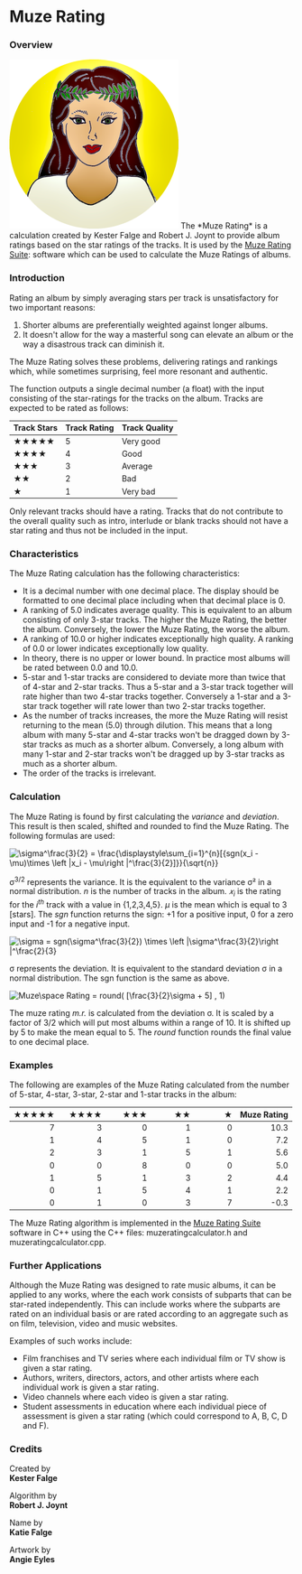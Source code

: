 # Muze Rating
### Overview
<img src="./Muze-Rating.png"  aling="right"/>
The *Muze Rating* is a calculation created by Kester Falge and Robert J. Joynt to provide album ratings based on the star ratings of the tracks. It is used by the <a href="https://github.com/Jalopy-Tech/Muze-Rating-Suite/blob/master/README.md">Muze Rating Suite</a>: software which can be used to calculate the Muze Ratings of albums.

### Introduction

Rating an album by simply averaging stars per track is unsatisfactory for two important reasons: 

1. Shorter albums are preferentially weighted against longer albums.
2. It doesn't allow for the way a masterful song can elevate an album or the way a disastrous track can diminish it. 

The Muze Rating solves these problems, delivering ratings and rankings which, while sometimes surprising, feel more resonant and authentic.

The function outputs a single decimal number (a float) with the input consisting of the star-ratings for the tracks on the album. Tracks are expected to be rated as follows:

| Track Stars | Track Rating | Track Quality |
| ----------- | ------------ | ------------- |
| ★★★★★       | 5            | Very good     |
| ★★★★        | 4            | Good          |
| ★★★         | 3            | Average       |
| ★★          | 2            | Bad           |
| ★           | 1            | Very bad      |

Only relevant tracks should have a rating. Tracks that do not contribute to the overall quality such as intro, interlude or blank tracks should not have a star rating and thus not be included in the input.

### Characteristics

The Muze Rating calculation has the following characteristics:

- It is a decimal number with one decimal place. The display should be formatted to one decimal place including when that decimal place is 0.
- A ranking of 5.0 indicates average quality. This is equivalent to an album consisting of only 3-star tracks.  The higher the Muze Rating, the better the album. Conversely, the lower the Muze Rating, the worse the album.
- A ranking of 10.0 or higher indicates exceptionally high quality. A ranking of 0.0 or lower indicates exceptionally low quality.
- In theory, there is no upper or lower bound. In practice most albums will be rated between 0.0 and 10.0.
- 5-star and 1-star tracks are considered to deviate more than twice that of 4-star and 2-star tracks. Thus a 5-star and a 3-star track together will rate higher than two 4-star tracks together. Conversely a 1-star and a 3-star track together will rate lower than two 2-star tracks together.
- As the number of tracks increases, the more the Muze Rating will resist returning to the mean (5.0) through dilution. This means that a long album with many 5-star and 4-star tracks won't be dragged down by 3-star tracks as much as a shorter album. Conversely, a long album with many 1-star and 2-star tracks won't be dragged up by 3-star tracks  as much as a shorter album.
- The order of the tracks is irrelevant.

### Calculation

The Muze Rating is found by first calculating the *variance* and *deviation*. This result is then scaled, shifted and rounded to find the Muze Rating. The following formulas are used:

<img src="https://latex.codecogs.com/gif.latex?\sigma^\frac{3}{2}&space;=&space;\frac{\displaystyle\sum_{i=1}^{n}[{sgn(x_i&space;-&space;\mu)\times&space;\left&space;|x_i&space;-&space;\mu\right&space;|^\frac{3}{2}]}}{\sqrt{n}}" title="\sigma^\frac{3}{2} = \frac{\displaystyle\sum_{i=1}^{n}[{sgn(x_i - \mu)\times \left |x_i - \mu\right |^\frac{3}{2}]}}{\sqrt{n}}" />

σ<sup>3/2</sup> represents the variance. It is the equivalent to the variance σ² in a normal distribution. *n* is the number of tracks in the album. *𝑥<sub>i</sub>* is the rating for the *i<sup>th</sup>* track with a value in {1,2,3,4,5}. *μ* is the mean which is equal to 3 [stars]. The *sgn* function returns the sign: +1 for a positive input, 0 for a zero input and -1 for a negative input.

<img src="https://latex.codecogs.com/gif.latex?\sigma&space;=&space;sgn(\sigma^\frac{3}{2})&space;\times&space;\left&space;|\sigma^\frac{3}{2}\right&space;|^\frac{2}{3}" title="\sigma = sgn(\sigma^\frac{3}{2}) \times \left |\sigma^\frac{3}{2}\right |^\frac{2}{3}" />

σ represents the deviation. It is equivalent to the standard deviation σ in a normal distribution. The sgn function is the same as above.

<img src="https://latex.codecogs.com/gif.latex?m.r.=&space;round(&space;[\frac{3}{2}\sigma&space;&plus;&space;5]&space;,&space;1)" title="Muze\space Rating = round( [\frac{3}{2}\sigma + 5] , 1)" />

The muze rating *m.r.* is calculated from the deviation σ. It is scaled by a factor of 3/2 which will put most albums within a range of 10. It is shifted up by 5 to make the mean equal to 5. The *round* function rounds the final value to one decimal place. 

### Examples

The following are examples of the Muze Rating calculated from the number of 5-star, 4-star, 3-star, 2-star and 1-star tracks in the album:

| ★★★★★ | &nbsp;&nbsp;&nbsp;★★★★ | &nbsp;&nbsp;&nbsp;&nbsp;&nbsp;&nbsp;★★★ | &nbsp;&nbsp;&nbsp;&nbsp;&nbsp;&nbsp;&nbsp;&nbsp;&nbsp;★★ | &nbsp;&nbsp;&nbsp;&nbsp;&nbsp;&nbsp;&nbsp;&nbsp;&nbsp;&nbsp;&nbsp;&nbsp;★ | Muze Rating |
| ----: | ---------------------: | --------------------------------------: | -------------------------------------------------------: | -----------------------------------------------------------: | ----------: |
|     7 |                      3 |                                       0 |                                                        1 |                                                            0 |        10.3 |
|     1 |                      4 |                                       5 |                                                        1 |                                                            0 |         7.2 |
|     2 |                      3 |                                       1 |                                                        5 |                                                            1 |         5.6 |
|     0 |                      0 |                                       8 |                                                        0 |                                                            0 |         5.0 |
|     1 |                      5 |                                       1 |                                                        3 |                                                            2 |         4.4 |
|     0 |                      1 |                                       5 |                                                        4 |                                                            1 |         2.2 |
|     0 |                      1 |                                       0 |                                                        3 |                                                            7 |        -0.3 |

The Muze Rating algorithm is implemented in the <a href="https://github.com/Jalopy-Tech/Muze-Rating-Suite/blob/master/README.md">Muze Rating Suite</a> software in C++ using the  C++ files: muzeratingcalculator.h and muzeratingcalculator.cpp.

### Further Applications

Although the Muze Rating was designed to rate music albums, it can be applied to any works, where the each work consists of subparts that can be star-rated independently. This can include works where the subparts are rated on an individual basis or are rated according to an aggregate such as on film, television, video and music websites.

Examples of such works include:

- Film franchises and TV series where each individual film or TV show is given a star rating.
- Authors, writers, directors, actors, and other artists where each individual work is given a star rating.
- Video channels where each video is given a star rating.
- Student assessments in education where each individual piece of assessment is given a star rating (which could correspond to A, B, C, D and F).

### Credits

Created by <br>**Kester Falge**

Algorithm by <br>**Robert J. Joynt**

Name by <br>**Katie Falge**

Artwork by <br>**Angie Eyles**
